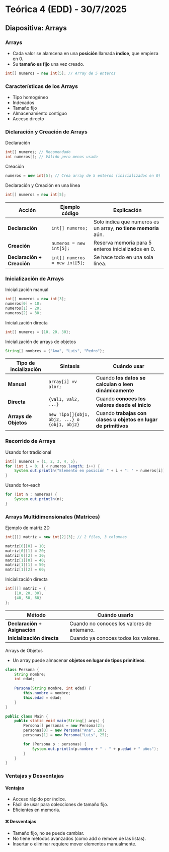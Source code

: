 # Teórica 4 (EDD) - 30/7/2025

## **Diapositiva: Arrays**

### Arrays

* Cada valor se alamcena en una **posición** llamada **índice**, que empieza en 0.
* Su **tamaño es fijo** una vez creado.

```java
int[] numeros = new int[5]; // Array de 5 enteros
```

### Características de los Arrays

* Tipo homogéneo
* Indexados
* Tamaño fijo
* Almacenamiento contiguo
* Acceso directo

### Diclaración y Creación de Arrays

Declaración

```java
int[] numeros; // Recomendado 
int numeros[]; // Válido pero menos usado
```
Creación

```java
numeros = new int[5]; // Crea array de 5 enteros (inicializados en 0)
```

Declaración y Creación en una línea

```java
int[] numeros = new int[5];
```

| Acción                     | Ejemplo código                | Explicación                                                    |
| -------------------------- | ----------------------------- | -------------------------------------------------------------- |
| **Declaración**            | `int[] numeros;`              | Solo indica que numeros es un array, **no tiene memoria** aún. |
| **Creación**               | `numeros = new int[5];`       | Reserva memoria para 5 enteros inicializados en 0.             |
| **Declaración + Creación** | `int[] numeros = new int[5];` | Se hace todo en una sola línea.                                |

### Inicialización de Arrays

Inicialización manual

```java
int[] numeros = new int[3];
numeros[0] = 10;
numeros[1] = 20;
numeros[2] = 30;
```

Inicialización directa

```java
int[] numeros = {10, 20, 30};
```

Inicialización de arrays de objetos

```java
String[] nombres = {"Ana", "Luis", "Pedro"};
```

| Tipo de incialización | Sintaxis                                     | Cuándo usar                                                     |
| --------------------- | -------------------------------------------- | --------------------------------------------------------------- |
| **Manual**            | `array[i] =v alor;`                          | Cuando **los datos se calculan o leen dinámicamente**           |
| **Directa**           | `{val1, val2, ...}`                          | Cuando **conoces los valores desde el inicio**                  |
| **Arrays de Objetos** | `new Tipo[]{obj1, obj2, ...} o {obj1, obj2}` | Cuando **trabajas con clases u objetos en lugar de primitivos** |

### Recorrido de Arrays

Usando for tradicional

```java
int[] numeros = {1, 2, 3, 4, 5};
for (int i = 0; i < numeros.length; i++) {
    System.out.println("Elemento en posición " + i + ": " + numeros[i]);
}
```

Usando for-each

```java
for (int n : numeros) {
    System.out.println(n);
}
```

### Arrays Multidimensionales (Matrices)

Ejemplo de matriz 2D

```java
int[][] matriz = new int[2][3]; // 2 filas, 3 columnas

matriz[0][0] = 10;
matriz[0][1] = 20;
matriz[0][2] = 30;
matriz[1][0] = 40;
matriz[1][1] = 50;
matriz[1][2] = 60;
```

Inicialización directa

```java
int[][] matriz = {
    {10, 20, 30},
    {40, 50, 60}
};
```

| Método                       | Cuándo usarlo                              |
| ---------------------------- | ------------------------------------------ |
| **Declaración + Asignación** | Cuando no conoces los valores de antemano. |
| **Inicialización directa**   | Cuando ya conoces todos los valores.       |

Arrays de Objetos

* Un array puede almacenar **objetos en lugar de tipos primitivos**.

```java
class Persona {
    String nombre;
    int edad;
    
    Persona(String nombre, int edad) {
        this.nombre = nombre;
        this.edad = edad;
    }
}

public class Main {
    public static void main(String[] args) {
        Persona[] personas = new Persona[2];
        personas[0] = new Persona("Ana", 20);
        personas[1] = new Persona("Luis", 25);

        for (Persona p : personas) {
            System.out.println(p.nombre + " - " + p.edad + " años");
        }
    }
}
```

### Ventajas y Desventajas

#### Ventajas

* Acceso rápido por índice.
* Fácil de usar para colecciones de tamaño fijo.
* Eficientes en memoria.

#### ❌ Desventajas

* Tamaño fijo, no se puede cambiar.
* No tiene métodos avanzados (como add o remove de las listas).
* Insertar o eliminar requiere mover elementos manualmente.